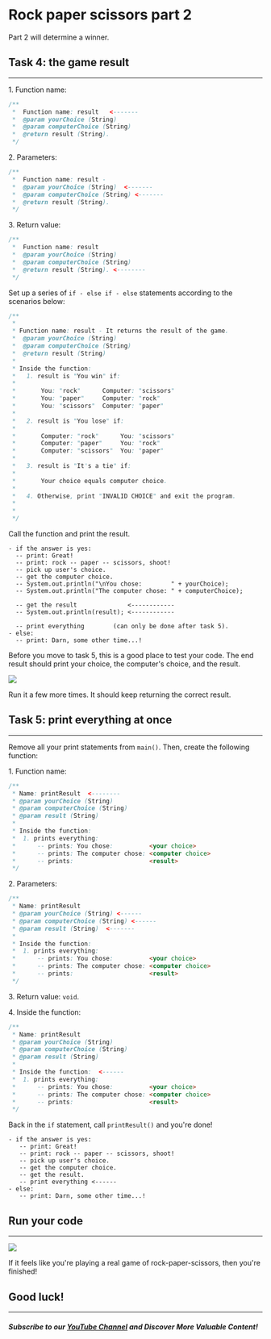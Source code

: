 # **Rock paper scissors part 2**

Part 2 will determine a winner.

## Task 4: the game result
-----------------------

1\. Function name:

```java
/**
 *  Function name: result   <-------
 *  @param yourChoice (String)
 *  @param computerChoice (String)
 *  @return result (String).
 */
```

2\. Parameters:

```java
/**
 *  Function name: result -
 *  @param yourChoice (String)  <-------
 *  @param computerChoice (String) <-------
 *  @return result (String).
 */
```

3\. Return value:

```java
/**
 *  Function name: result
 *  @param yourChoice (String)
 *  @param computerChoice (String)
 *  @return result (String). <--------
 */
```

Set up a series of `if - else if - else` statements according to the scenarios below:
```java
/**
 *
 * Function name: result - It returns the result of the game.
 *  @param yourChoice (String)
 *  @param computerChoice (String) 
 *  @return result (String) 
 * 
 * Inside the function:
 *   1. result is "You win" if:
 * 
 *       You: "rock"      Computer: "scissors"
 *       You: "paper"     Computer: "rock"
 *       You: "scissors"  Computer: "paper"
 * 
 *   2. result is "You lose" if:
 * 
 *       Computer: "rock"      You: "scissors"
 *       Computer: "paper"     You: "rock"
 *       Computer: "scissors"  You: "paper"
 * 
 *   3. result is "It's a tie" if:
 * 
 *       Your choice equals computer choice.
 *   
 *   4. Otherwise, print "INVALID CHOICE" and exit the program.
 *    
 *       
 */
```

Call the function and print the result.

```
- if the answer is yes:
  -- print: Great!
  -- print: rock -- paper -- scissors, shoot!
  -- pick up user's choice.
  -- get the computer choice.
  -- System.out.println("\nYou chose:        " + yourChoice);
  -- System.out.println("The computer chose: " + computerChoice);

  -- get the result              <------------
  -- System.out.println(result); <------------

  -- print everything        (can only be done after task 5).
- else:
  -- print: Darn, some other time...!
```

Before you move to task 5, this is a good place to test your code. The end result should print your choice, the computer's choice, and the result.

![](https://firebasestorage.googleapis.com/v0/b/learnthepart-75aed.appspot.com/o/images%2F91169998-c75d-4134-b91c-560e5a85ebfd?alt=media&token=794d92c5-1547-4195-9f3b-5b5ecea5794c)

Run it a few more times. It should keep returning the correct result.

## Task 5: print everything at once
--------------------------------

Remove all your print statements from `main()`. Then, create the following function:

1\. Function name:

```java
/**
 * Name: printResult  <--------
 * @param yourChoice (String)
 * @param computerChoice (String)
 * @param result (String)
 *
 * Inside the function:
 *  1. prints everything:
 *      -- prints: You chose:          <your choice>
 *      -- prints: The computer chose: <computer choice>
 *      -- prints:                     <result>
 */
```

2\. Parameters:

```java
/**
 * Name: printResult
 * @param yourChoice (String) <------
 * @param computerChoice (String) <------
 * @param result (String)  <-------
 *
 * Inside the function:
 *  1. prints everything:
 *      -- prints: You chose:          <your choice>
 *      -- prints: The computer chose: <computer choice>
 *      -- prints:                     <result>
 */
```

3\. Return value: `void`.

4\. Inside the function:

```java
/**
 * Name: printResult
 * @param yourChoice (String)
 * @param computerChoice (String)
 * @param result (String)
 *
 * Inside the function:  <------
 *  1. prints everything:
 *      -- prints: You chose:          <your choice>
 *      -- prints: The computer chose: <computer choice>
 *      -- prints:                     <result>
 */
```

Back in the `if` statement, call `printResult()` and you're done!

```
- if the answer is yes:
   -- print: Great!
   -- print: rock -- paper -- scissors, shoot!
   -- pick up user's choice.
   -- get the computer choice.
   -- get the result.
   -- print everything <------
- else:
   -- print: Darn, some other time...!
```

## Run your code
-------------

![](https://firebasestorage.googleapis.com/v0/b/learnthepart-75aed.appspot.com/o/images%2Fdd2570dc-cb51-4b5d-8d60-567413c367f5?alt=media&token=99fc526b-a267-40fd-a1ab-72b1cc76ab61)

If it feels like you're playing a real game of rock-paper-scissors, then you're finished!

## Good luck!
----------
##### Subscribe to our [YouTube Channel](https://www.youtube.com/@RayanSlim087?sub_confirmation=1) and Discover More Valuable Content!